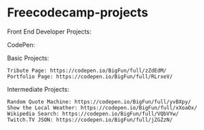 # Freecodecamp-projects

Front End Developer Projects:

CodePen:

  Basic Projects:
  
    Tribute Page: https://codepen.io/BigFun/full/zZdEdM/
    Portfolio Page: https://codepen.io/BigFun/full/RLrxeV/
  
  
  Intermediate Projects:
  
    Random Quote Machine: https://codepen.io/BigFun/full/yvBXpy/
    Show the Local Weather: https://codepen.io/BigFun/full/xXoaOx/
    Wikipedia Search: https://codepen.io/BigFun/full/VQbVYw/
    Twitch.TV JSON: https://codepen.io/BigFun/full/jZGZzN/
    
